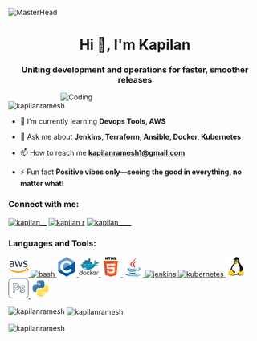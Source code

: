 ![MasterHead](https://www.aimprosoft.com/wp-content/webp-express/webp-images/doc-root/wp-content/uploads/2023/08/cover_3.jpeg.webp)
<h1 align="center">Hi 👋, I'm Kapilan</h1>
<h3 align="center"> Uniting development and operations for faster, smoother releases </h3>
<img align="right" alt="Coding" width="400" src="https://miro.medium.com/v2/resize:fit:1400/1*reRpiezl3EnhtteqjoGSLw.gif">

<p align="left"> <img src="https://komarev.com/ghpvc/?username=kapilanramesh&label=Profile%20views&color=0e75b6&style=flat" alt="kapilanramesh" /> </p>

- 🌱 I’m currently learning **Devops Tools, AWS**

- 💬 Ask me about **Jenkins, Terraform, Ansible, Docker, Kubernetes**

- 📫 How to reach me **kapilanramesh1@gmail.com**

- ⚡ Fun fact **Positive vibes only—seeing the good in everything, no matter what!**

<h3 align="left">Connect with me:</h3>
<p align="left">
<a href="https://twitter.com/kapilan__" target="blank"><img align="center" src="https://raw.githubusercontent.com/rahuldkjain/github-profile-readme-generator/master/src/images/icons/Social/twitter.svg" alt="kapilan__" height="30" width="40" /></a>
<a href="https://linkedin.com/in/kapilan r" target="blank"><img align="center" src="https://raw.githubusercontent.com/rahuldkjain/github-profile-readme-generator/master/src/images/icons/Social/linked-in-alt.svg" alt="kapilan r" height="30" width="40" /></a>
<a href="https://instagram.com/kapilan____" target="blank"><img align="center" src="https://raw.githubusercontent.com/rahuldkjain/github-profile-readme-generator/master/src/images/icons/Social/instagram.svg" alt="kapilan____" height="30" width="40" /></a>
</p>

<h3 align="left">Languages and Tools:</h3>
<p align="left"> <a href="https://aws.amazon.com" target="_blank" rel="noreferrer"> <img src="https://raw.githubusercontent.com/devicons/devicon/master/icons/amazonwebservices/amazonwebservices-original-wordmark.svg" alt="aws" width="40" height="40"/> </a> <a href="https://www.gnu.org/software/bash/" target="_blank" rel="noreferrer"> <img src="https://www.vectorlogo.zone/logos/gnu_bash/gnu_bash-icon.svg" alt="bash" width="40" height="40"/> </a> <a href="https://www.cprogramming.com/" target="_blank" rel="noreferrer"> <img src="https://raw.githubusercontent.com/devicons/devicon/master/icons/c/c-original.svg" alt="c" width="40" height="40"/> </a> <a href="https://www.docker.com/" target="_blank" rel="noreferrer"> <img src="https://raw.githubusercontent.com/devicons/devicon/master/icons/docker/docker-original-wordmark.svg" alt="docker" width="40" height="40"/> </a> <a href="https://www.w3.org/html/" target="_blank" rel="noreferrer"> <img src="https://raw.githubusercontent.com/devicons/devicon/master/icons/html5/html5-original-wordmark.svg" alt="html5" width="40" height="40"/> </a> <a href="https://www.java.com" target="_blank" rel="noreferrer"> <img src="https://raw.githubusercontent.com/devicons/devicon/master/icons/java/java-original.svg" alt="java" width="40" height="40"/> </a> <a href="https://www.jenkins.io" target="_blank" rel="noreferrer"> <img src="https://www.vectorlogo.zone/logos/jenkins/jenkins-icon.svg" alt="jenkins" width="40" height="40"/> </a> <a href="https://kubernetes.io" target="_blank" rel="noreferrer"> <img src="https://www.vectorlogo.zone/logos/kubernetes/kubernetes-icon.svg" alt="kubernetes" width="40" height="40"/> </a> <a href="https://www.linux.org/" target="_blank" rel="noreferrer"> <img src="https://raw.githubusercontent.com/devicons/devicon/master/icons/linux/linux-original.svg" alt="linux" width="40" height="40"/> </a> <a href="https://www.photoshop.com/en" target="_blank" rel="noreferrer"> <img src="https://raw.githubusercontent.com/devicons/devicon/master/icons/photoshop/photoshop-line.svg" alt="photoshop" width="40" height="40"/> </a> <a href="https://www.python.org" target="_blank" rel="noreferrer"> <img src="https://raw.githubusercontent.com/devicons/devicon/master/icons/python/python-original.svg" alt="python" width="40" height="40"/> </a> </p>

<p><img align="left" src="https://github-readme-stats.vercel.app/api/top-langs?username=kapilanramesh&show_icons=true&locale=en&layout=compact" alt="kapilanramesh" /></p>

<p>&nbsp;<img align="center" src="https://github-readme-stats.vercel.app/api?username=kapilanramesh&show_icons=true&locale=en" alt="kapilanramesh" /></p>

<p><img align="center" src="https://github-readme-streak-stats.herokuapp.com/?user=kapilanramesh&" alt="kapilanramesh" /></p>

